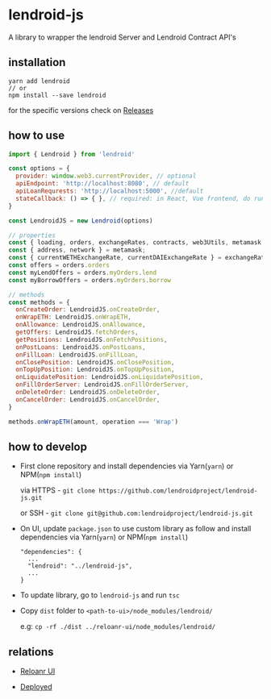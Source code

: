# lendroid-js

A library to wrapper the lendroid Server and Lendroid Contract API's

## installation

```
yarn add lendroid
// or
npm install --save lendroid
```

for the specific versions check on [Releases](https://github.com/lendroidproject/lendroid-js/releases)

## how to use


```javascript
import { Lendroid } from 'lendroid'

const options = {
  provider: window.web3.currentProvider, // optional
  apiEndpoint: 'http://localhost:8080', // default
  apiLoanRequrests: 'http://localhost:5000', //default
  stateCallback: () => { }, // required: in React, Vue frontend, do run `this.forceUpdate()`
}

const LendroidJS = new Lendroid(options)

// properties
const { loading, orders, exchangeRates, contracts, web3Utils, metamask = {} } = LendroidJS
const { address, network } = metamask;
const { currentWETHExchangeRate, currentDAIExchangeRate } = exchangeRates
const offers = orders.orders
const myLendOffers = orders.myOrders.lend
const myBorrowOffers = orders.myOrders.borrow

// methods
const methods = {
  onCreateOrder: LendroidJS.onCreateOrder,
  onWrapETH: LendroidJS.onWrapETH,
  onAllowance: LendroidJS.onAllowance,
  getOffers: LendroidJS.fetchOrders,
  getPositions: LendroidJS.onFetchPositions,
  onPostLoans: LendroidJS.onPostLoans,
  onFillLoan: LendroidJS.onFillLoan,
  onClosePosition: LendroidJS.onClosePosition,
  onTopUpPosition: LendroidJS.onTopUpPosition,
  onLiquidatePosition: LendroidJS.onLiquidatePosition,
  onFillOrderServer: LendroidJS.onFillOrderServer,
  onDeleteOrder: LendroidJS.onDeleteOrder,
  onCancelOrder: LendroidJS.onCancelOrder,
}

methods.onWrapETH(amount, operation === 'Wrap')
```

## how to develop

- First clone repository and install dependencies via Yarn(`yarn`) or NPM(`npm install`)

  via HTTPS - `git clone https://github.com/lendroidproject/lendroid-js.git`

  or SSH - `git clone git@github.com:lendroidproject/lendroid-js.git`

- On UI, update `package.json` to use custom library as follow and install dependencies via Yarn(`yarn`) or NPM(`npm install`)

  ```
  "dependencies": {
    ...
    "lendroid": "../lendroid-js",
    ...
  }
  ```

- To update library, go to `lendroid-js` and run `tsc`

- Copy `dist` folder to `<path-to-ui>/node_modules/lendroid/`

  e.g: `cp -rf ./dist ../reloanr-ui/node_modules/lendroid/`

## relations

- [Reloanr UI](https://github.com/lendroidproject/reloanr-ui)

- [Deployed](https://app.reloanr.com)
